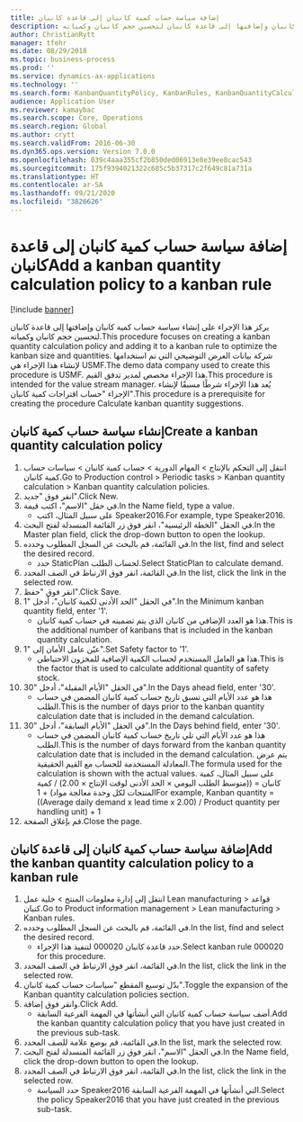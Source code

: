 ```yaml
---
title: إضافة سياسة حساب كمية كانبان إلى قاعدة كانبان
description: يركز هذا الإجراء على إنشاء سياسة حساب كمية كانبان وإضافتها إلى قاعدة كانبان لتحسين حجم كانبان وكمياته.
author: ChristianRytt
manager: tfehr
ms.date: 08/29/2018
ms.topic: business-process
ms.prod: ''
ms.service: dynamics-ax-applications
ms.technology: ''
ms.search.form: KanbanQuantityPolicy, KanbanRules, KanbanQuantityCalculation
audience: Application User
ms.reviewer: kamaybac
ms.search.scope: Core, Operations
ms.search.region: Global
ms.author: crytt
ms.search.validFrom: 2016-06-30
ms.dyn365.ops.version: Version 7.0.0
ms.openlocfilehash: 039c4aaa355cf2b850ded06913e8e39ee8cac543
ms.sourcegitcommit: 175f9394021322c685c5b37317c2f649c81a731a
ms.translationtype: HT
ms.contentlocale: ar-SA
ms.lasthandoff: 09/21/2020
ms.locfileid: "3826626"
---
```

# <a name="add-a-kanban-quantity-calculation-policy-to-a-kanban-rule"></a><span data-ttu-id="2aeca-103">إضافة سياسة حساب كمية كانبان إلى قاعدة كانبان</span><span class="sxs-lookup"><span data-stu-id="2aeca-103">Add a kanban quantity calculation policy to a kanban rule</span></span>

[!include [banner](../../includes/banner.md)]

<span data-ttu-id="2aeca-104">يركز هذا الإجراء على إنشاء سياسة حساب كمية كانبان وإضافتها إلى قاعدة كانبان لتحسين حجم كانبان وكمياته.</span><span class="sxs-lookup"><span data-stu-id="2aeca-104">This procedure focuses on creating a kanban quantity calculation policy and adding it to a kanban rule to optimize the kanban size and quantities.</span></span> <span data-ttu-id="2aeca-105">شركة بيانات العرض التوضيحي التي تم استخدامها لإنشاء هذا الإجراء هي USMF.</span><span class="sxs-lookup"><span data-stu-id="2aeca-105">The demo data company used to create this procedure is USMF.</span></span> <span data-ttu-id="2aeca-106">هذا الإجراء مخصص لمدير تدفق القيم.</span><span class="sxs-lookup"><span data-stu-id="2aeca-106">This procedure is intended for the value stream manager.</span></span> <span data-ttu-id="2aeca-107">يُعد هذا الإجراء شرطًا مسبقًا لإنشاء الإجراء "حساب اقتراحات كمية كانبان‬".</span><span class="sxs-lookup"><span data-stu-id="2aeca-107">This procedure is a prerequisite for creating the procedure Calculate kanban quantity suggestions.</span></span> 


## <a name="create-a-kanban-quantity-calculation-policy"></a><span data-ttu-id="2aeca-108">إنشاء سياسة حساب كمية كانبان</span><span class="sxs-lookup"><span data-stu-id="2aeca-108">Create a kanban quantity calculation policy</span></span>
1. <span data-ttu-id="2aeca-109">انتقل إلى التحكم بالإنتاج > المهام الدورية > حساب كمية كانبان > سياسات حساب كمية كانبان.</span><span class="sxs-lookup"><span data-stu-id="2aeca-109">Go to Production control > Periodic tasks > Kanban quantity calculation > Kanban quantity calculation policies.</span></span>
2. <span data-ttu-id="2aeca-110">انقر فوق "جديد".</span><span class="sxs-lookup"><span data-stu-id="2aeca-110">Click New.</span></span>
3. <span data-ttu-id="2aeca-111">في حقل "الاسم"، اكتب قيمة.</span><span class="sxs-lookup"><span data-stu-id="2aeca-111">In the Name field, type a value.</span></span>
    * <span data-ttu-id="2aeca-112">على سبيل المثال، اكتب Speaker2016.</span><span class="sxs-lookup"><span data-stu-id="2aeca-112">For example, type Speaker2016.</span></span>  
4. <span data-ttu-id="2aeca-113">في الحقل "الخطة الرئيسية‬"، انقر فوق زر القائمة المنسدلة لفتح البحث.</span><span class="sxs-lookup"><span data-stu-id="2aeca-113">In the Master plan field, click the drop-down button to open the lookup.</span></span>
5. <span data-ttu-id="2aeca-114">في القائمة، قم بالبحث عن السجل المطلوب وحدده.</span><span class="sxs-lookup"><span data-stu-id="2aeca-114">In the list, find and select the desired record.</span></span>
    * <span data-ttu-id="2aeca-115">حدد StaticPlan لحساب الطلب.</span><span class="sxs-lookup"><span data-stu-id="2aeca-115">Select StaticPlan to calculate demand.</span></span>  
6. <span data-ttu-id="2aeca-116">في القائمة، انقر فوق الارتباط في الصف المحدد.</span><span class="sxs-lookup"><span data-stu-id="2aeca-116">In the list, click the link in the selected row.</span></span>
7. <span data-ttu-id="2aeca-117">انقر فوق "حفظ".</span><span class="sxs-lookup"><span data-stu-id="2aeca-117">Click Save.</span></span>
8. <span data-ttu-id="2aeca-118">في الحقل "الحد الأدنى لكمية كانبان‬"، أدخل "1".</span><span class="sxs-lookup"><span data-stu-id="2aeca-118">In the Minimum kanban quantity field, enter '1'.</span></span>
    * <span data-ttu-id="2aeca-119">هذا هو العدد الإضافي من كانبان الذي يتم تضمينه في حساب كمية كانبان.</span><span class="sxs-lookup"><span data-stu-id="2aeca-119">This is the additional number of kanbans that is included in the kanban quantity calculation.</span></span>  
9. <span data-ttu-id="2aeca-120">عيّن عامل الأمان إلى "1".</span><span class="sxs-lookup"><span data-stu-id="2aeca-120">Set Safety factor to '1'.</span></span>
    * <span data-ttu-id="2aeca-121">هذا هو العامل المستخدم لحساب الكمية الإضافية للمخزون الاحتياطي.</span><span class="sxs-lookup"><span data-stu-id="2aeca-121">This is the factor that is used to calculate additional quantity of safety stock.</span></span>  
10. <span data-ttu-id="2aeca-122">في الحقل "الأيام المقبلة‬‬‬"، أدخل "30".</span><span class="sxs-lookup"><span data-stu-id="2aeca-122">In the Days ahead field, enter '30'.</span></span>
    * <span data-ttu-id="2aeca-123">هذا هو عدد الأيام التي تسبق تاريخ حساب كمية كانبان المضمن في حساب الطلب.</span><span class="sxs-lookup"><span data-stu-id="2aeca-123">This is the number of days prior to the kanban quantity calculation date that is included in the demand calculation.</span></span>  
11. <span data-ttu-id="2aeca-124">في الحقل "الأيام السابقة‬"، أدخل "30".</span><span class="sxs-lookup"><span data-stu-id="2aeca-124">In the Days behind field, enter '30'.</span></span>
    * <span data-ttu-id="2aeca-125">هذا هو عدد الأيام التي تلي تاريخ حساب كمية كانبان المضمن في حساب الطلب.</span><span class="sxs-lookup"><span data-stu-id="2aeca-125">This is the number of days forward from the kanban quantity calculation date that is included in the demand calculation.</span></span>  <span data-ttu-id="2aeca-126">يتم عرض المعادلة المستخدمة للحساب مع القيم الحقيقية.</span><span class="sxs-lookup"><span data-stu-id="2aeca-126">The formula used for the calculation is shown with the actual values.</span></span> <span data-ttu-id="2aeca-127">على سبيل المثال، كمية كانبان = ((متوسط الطلب اليومي × الحد الأدنى لوقت الإنتاج × 2.00) / كمية المنتجات لكل وحدة معالجة مواد) + 1</span><span class="sxs-lookup"><span data-stu-id="2aeca-127">For example,  Kanban quantity = ((Average daily demand x lead time x 2.00) / Product quantity per handling unit) + 1</span></span>  
12. <span data-ttu-id="2aeca-128">قم بإغلاق الصفحة.</span><span class="sxs-lookup"><span data-stu-id="2aeca-128">Close the page.</span></span>

## <a name="add-the-kanban-quantity-calculation-policy-to-a-kanban-rule"></a><span data-ttu-id="2aeca-129">إضافة سياسة حساب كمية كانبان إلى قاعدة كانبان</span><span class="sxs-lookup"><span data-stu-id="2aeca-129">Add the kanban quantity calculation policy to a kanban rule</span></span>
1. <span data-ttu-id="2aeca-130">انتقل إلى إدارة معلومات المنتج‬ > خلية عمل Lean manufacturing > قواعد كنبان.</span><span class="sxs-lookup"><span data-stu-id="2aeca-130">Go to Product information management > Lean manufacturing > Kanban rules.</span></span>
2. <span data-ttu-id="2aeca-131">في القائمة، قم بالبحث عن السجل المطلوب وحدده.</span><span class="sxs-lookup"><span data-stu-id="2aeca-131">In the list, find and select the desired record.</span></span>
    * <span data-ttu-id="2aeca-132">حدد قاعدة كانبان 000020 لتنفيذ هذا الإجراء.</span><span class="sxs-lookup"><span data-stu-id="2aeca-132">Select kanban rule 000020 for this procedure.</span></span>  
3. <span data-ttu-id="2aeca-133">في القائمة، انقر فوق الارتباط في الصف المحدد.</span><span class="sxs-lookup"><span data-stu-id="2aeca-133">In the list, click the link in the selected row.</span></span>
4. <span data-ttu-id="2aeca-134">بدّل توسيع المقطع "سياسات حساب كمية كانبان‬‬‬".</span><span class="sxs-lookup"><span data-stu-id="2aeca-134">Toggle the expansion of the Kanban quantity calculation policies section.</span></span>
5. <span data-ttu-id="2aeca-135">وانقر فوق إضافة.</span><span class="sxs-lookup"><span data-stu-id="2aeca-135">Click Add.</span></span>
    * <span data-ttu-id="2aeca-136">أضف سياسة حساب كمية كانبان التي أنشأتها في المهمة الفرعية السابقة.</span><span class="sxs-lookup"><span data-stu-id="2aeca-136">Add the kanban quantity calculation policy that you have just created in the previous sub-task.</span></span>  
6. <span data-ttu-id="2aeca-137">في القائمة، قم بوضع علامة للصف المحدد.</span><span class="sxs-lookup"><span data-stu-id="2aeca-137">In the list, mark the selected row.</span></span>
7. <span data-ttu-id="2aeca-138">في الحقل "الاسم"، انقر فوق زر القائمة المنسدلة لفتح البحث.</span><span class="sxs-lookup"><span data-stu-id="2aeca-138">In the Name field, click the drop-down button to open the lookup.</span></span>
8. <span data-ttu-id="2aeca-139">في القائمة، انقر فوق الارتباط في الصف المحدد.</span><span class="sxs-lookup"><span data-stu-id="2aeca-139">In the list, click the link in the selected row.</span></span>
    * <span data-ttu-id="2aeca-140">حدد السياسة Speaker2016 التي أنشأتها في المهمة الفرعية السابقة.</span><span class="sxs-lookup"><span data-stu-id="2aeca-140">Select the policy Speaker2016 that you have just created in the previous sub-task.</span></span>  

